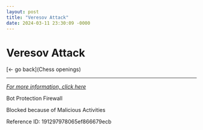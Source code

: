 ```yaml
---
layout: post
title: "Veresov Attack"
date: 2024-03-11 23:30:09 -0000
---
```

Veresov Attack
==============

[<- go back](Chess openings)
***
*[For more information, click here](https://www.thechesswebsite.com/veresov-attack/)*

Bot Protection Firewall

Blocked because of Malicious Activities

Reference ID: 191297978065ef866679ecb

